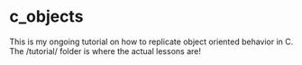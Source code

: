 # c_objects

This is my ongoing tutorial on how to replicate object oriented behavior in C. The /tutorial/ folder is where the actual lessons are!
